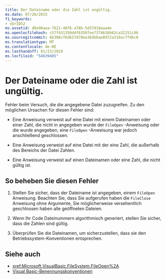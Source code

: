 ```yaml
---
title: Der Dateiname oder die Zahl ist ungültig.
ms.date: 07/20/2015
f1_keywords:
- vbrID52
ms.assetid: d0e96aea-7621-48f6-a78b-5d37d18aaa4e
ms.openlocfilehash: c57f431350d4f63507ee7374616b62ca32151c86
ms.sourcegitcommit: 6b308cf6d627d78ee36dbbae8972a310ac7fd6c8
ms.translationtype: MT
ms.contentlocale: de-DE
ms.lasthandoff: 01/23/2019
ms.locfileid: "54639405"
---
```

# <a name="bad-file-name-or-number"></a>Der Dateiname oder die Zahl ist ungültig.
Fehler beim Versuch, die die angegebene Datei zuzugreifen. Zu den möglichen Ursachen für diesen Fehler sind:  
  
-   Eine Anweisung verweist auf eine Datei mit einem Dateinamen oder einer Zahl, die nicht in angegeben wurde der `FileOpen` -Anweisung oder die wurde angegeben, eine `FileOpen` -Anweisung war jedoch anschließend geschlossen.  
  
-   Eine Anweisung verweist auf eine Datei mit der eine Zahl, die außerhalb des Bereichs der Datei Zahlen.  
  
-   Eine Anweisung verweist auf einen Dateinamen oder eine Zahl, die nicht gültig ist.  
  
## <a name="to-correct-this-error"></a>So beheben Sie diesen Fehler  
  
1.  Stellen Sie sicher, dass der Dateiname ist angegeben, einem `FileOpen` Anweisung. Beachten Sie, dass Sie aufgerufen haben die `FileClose` Anweisung ohne Argumente, Sie möglicherweise versehentlich geschlossen haben alle geöffneten Dateien.  
  
2.  Wenn Ihr Code Dateinummern algorithmisch generiert, stellen Sie sicher, dass die Zahlen sind gültig.  
  
3.  Überprüfen Sie die Dateinamen, um sicherzustellen, dass sie den Betriebssystem-Konventionen entsprechen.  
  
## <a name="see-also"></a>Siehe auch
- <xref:Microsoft.VisualBasic.FileSystem.FileOpen%2A>
- [Visual Basic-Benennungskonventionen](../../../visual-basic/programming-guide/program-structure/naming-conventions.md)
